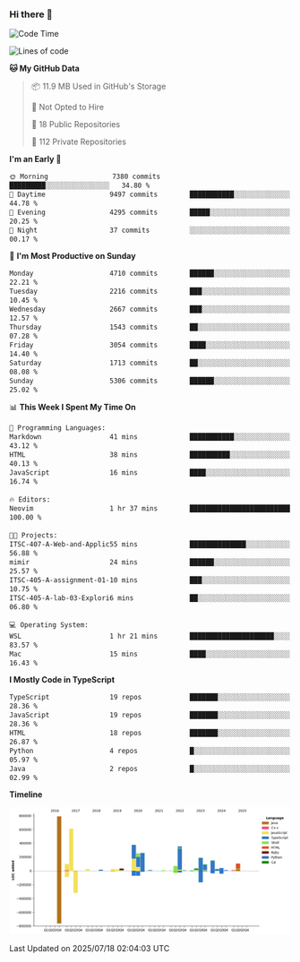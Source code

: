 ### Hi there 👋

<!--
**Clumsy-Coder/Clumsy-Coder** is a ✨ _special_ ✨ repository because its `README.md` (this file) appears on your GitHub profile.

Here are some ideas to get you started:

- 🔭 I’m currently working on ...
- 🌱 I’m currently learning ...
- 👯 I’m looking to collaborate on ...
- 🤔 I’m looking for help with ...
- 💬 Ask me about ...
- 📫 How to reach me: ...
- 😄 Pronouns: ...
- ⚡ Fun fact: ...
-->

<!-- anmol098/waka-readme-stats -->
<!--START_SECTION:waka-->
![Code Time](http://img.shields.io/badge/Code%20Time-1%2C288%20hrs%2041%20mins-blue)

![Lines of code](https://img.shields.io/badge/From%20Hello%20World%20I%27ve%20Written-3.6%20million%20lines%20of%20code-blue)

**🐱 My GitHub Data** 

> 📦 11.9 MB Used in GitHub's Storage 
 > 
> 🚫 Not Opted to Hire
 > 
> 📜 18 Public Repositories 
 > 
> 🔑 112 Private Repositories 
 > 
**I'm an Early 🐤** 

```text
🌞 Morning                7380 commits        █████████░░░░░░░░░░░░░░░░   34.80 % 
🌆 Daytime                9497 commits        ███████████░░░░░░░░░░░░░░   44.78 % 
🌃 Evening                4295 commits        █████░░░░░░░░░░░░░░░░░░░░   20.25 % 
🌙 Night                  37 commits          ░░░░░░░░░░░░░░░░░░░░░░░░░   00.17 % 
```
📅 **I'm Most Productive on Sunday** 

```text
Monday                   4710 commits        ██████░░░░░░░░░░░░░░░░░░░   22.21 % 
Tuesday                  2216 commits        ███░░░░░░░░░░░░░░░░░░░░░░   10.45 % 
Wednesday                2667 commits        ███░░░░░░░░░░░░░░░░░░░░░░   12.57 % 
Thursday                 1543 commits        ██░░░░░░░░░░░░░░░░░░░░░░░   07.28 % 
Friday                   3054 commits        ████░░░░░░░░░░░░░░░░░░░░░   14.40 % 
Saturday                 1713 commits        ██░░░░░░░░░░░░░░░░░░░░░░░   08.08 % 
Sunday                   5306 commits        ██████░░░░░░░░░░░░░░░░░░░   25.02 % 
```


📊 **This Week I Spent My Time On** 

```text
💬 Programming Languages: 
Markdown                 41 mins             ███████████░░░░░░░░░░░░░░   43.12 % 
HTML                     38 mins             ██████████░░░░░░░░░░░░░░░   40.13 % 
JavaScript               16 mins             ████░░░░░░░░░░░░░░░░░░░░░   16.74 % 

🔥 Editors: 
Neovim                   1 hr 37 mins        █████████████████████████   100.00 % 

🐱‍💻 Projects: 
ITSC-407-A-Web-and-Applic55 mins             ██████████████░░░░░░░░░░░   56.88 % 
mimir                    24 mins             ██████░░░░░░░░░░░░░░░░░░░   25.57 % 
ITSC-405-A-assignment-01-10 mins             ███░░░░░░░░░░░░░░░░░░░░░░   10.75 % 
ITSC-405-A-lab-03-Explori6 mins              ██░░░░░░░░░░░░░░░░░░░░░░░   06.80 % 

💻 Operating System: 
WSL                      1 hr 21 mins        █████████████████████░░░░   83.57 % 
Mac                      15 mins             ████░░░░░░░░░░░░░░░░░░░░░   16.43 % 
```

**I Mostly Code in TypeScript** 

```text
TypeScript               19 repos            ███████░░░░░░░░░░░░░░░░░░   28.36 % 
JavaScript               19 repos            ███████░░░░░░░░░░░░░░░░░░   28.36 % 
HTML                     18 repos            ███████░░░░░░░░░░░░░░░░░░   26.87 % 
Python                   4 repos             █░░░░░░░░░░░░░░░░░░░░░░░░   05.97 % 
Java                     2 repos             █░░░░░░░░░░░░░░░░░░░░░░░░   02.99 % 
```



**Timeline**

![Lines of Code chart](https://raw.githubusercontent.com/Clumsy-Coder/Clumsy-Coder/main/assets/bar_graph.png)


 Last Updated on 2025/07/18 02:04:03 UTC
<!--END_SECTION:waka-->
